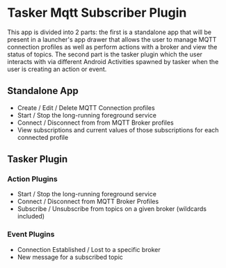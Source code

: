 # Tasker Mqtt Subscriber Plugin
This app is divided into 2 parts: the first is a standalone app that will be present in a launcher's app drawer that allows the user to manage MQTT connection profiles as well as perform actions with a broker and view the status of topics.  The second part is the tasker plugin which the user interacts with via different Android Activities spawned by tasker when the user is creating an action or event.

## Standalone App
* Create / Edit / Delete MQTT Connection profiles 
* Start / Stop the long-running foreground service
* Connect / Disconnect from from MQTT Broker profiles
* View subscriptions and current values of those subscriptions for each connected profile

## Tasker Plugin
### Action Plugins
* Start / Stop the long-running foreground service
* Connect / Disconnect from MQTT Broker Profiles
* Subscribe / Unsubscribe from topics on a given broker (wildcards included)

### Event Plugins
* Connection Established / Lost to a specific broker
* New message for a subscribed topic
